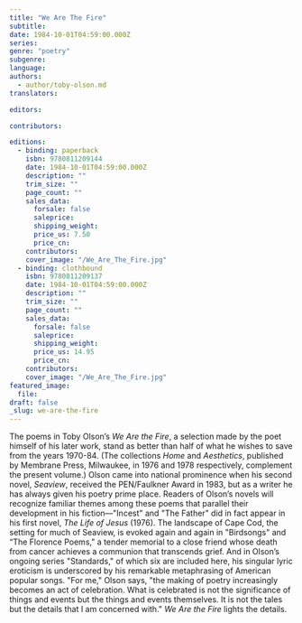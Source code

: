 ```yaml
---
title: "We Are The Fire"
subtitle:
date: 1984-10-01T04:59:00.000Z
series:
genre: "poetry"
subgenre:
language:
authors:
  - author/toby-olson.md
translators:

editors:

contributors:

editions:
  - binding: paperback
    isbn: 9780811209144
    date: 1984-10-01T04:59:00.000Z
    description: ""
    trim_size: ""
    page_count: ""
    sales_data:
      forsale: false
      saleprice:
      shipping_weight:
      price_us: 7.50
      price_cn:
    contributors:
    cover_image: "/We_Are_The_Fire.jpg"
  - binding: clothbound
    isbn: 9780811209137
    date: 1984-10-01T04:59:00.000Z
    description: ""
    trim_size: ""
    page_count: ""
    sales_data:
      forsale: false
      saleprice:
      shipping_weight:
      price_us: 14.95
      price_cn:
    contributors:
    cover_image: "/We_Are_The_Fire.jpg"
featured_image:
  file:
draft: false
_slug: we-are-the-fire
---
```


The poems in Toby Olson’s _We Are the Fire_, a selection made by the poet himself of his later work, stand as better than half of what he wishes to save from the years 1970-84. (The collections _Home_ and _Aesthetics_, published by Membrane Press, Milwaukee, in 1976 and 1978 respectively, complement the present volume.) Olson came into national prominence when his second novel, _Seaview_, received the PEN/Faulkner Award in 1983, but as a writer he has always given his poetry prime place. Readers of Olson’s novels will recognize familiar themes among these poems that parallel their development in his fiction––"Incest" and "The Father" did in fact appear in his first novel, _The Life of Jesus_ (1976). The landscape of Cape Cod, the setting for much of Seaview, is evoked again and again in "Birdsongs" and “The Florence Poems," a tender memorial to a close friend whose death from cancer achieves a communion that transcends grief. And in Olson’s ongoing series "Standards," of which six are included here, his singular lyric eroticism is underscored by his remarkable metaphrasing of American popular songs. "For me," Olson says, "the making of poetry increasingly becomes an act of celebration. What is celebrated is not the significance of things and events but the things and events themselves. It is not the tales but the details that I am concerned with." _We Are the Fire_ lights the details.

